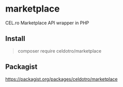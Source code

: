 # marketplace
CEL.ro Marketplace API wrapper in PHP

## Install
>composer require celdotro/marketplace

## Packagist
https://packagist.org/packages/celdotro/marketplace